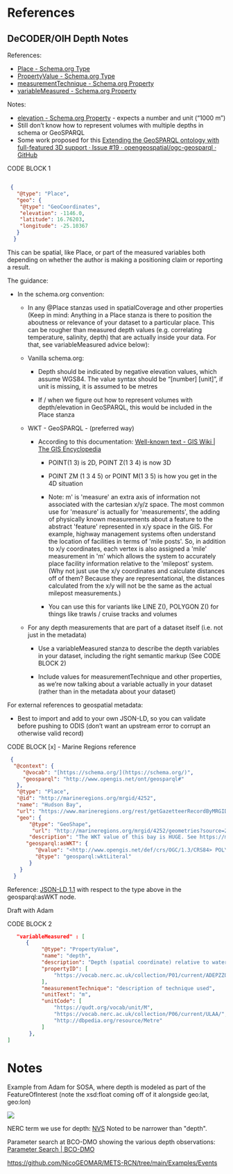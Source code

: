 
# References

## DeCODER/OIH Depth Notes

References: 

* [Place - Schema.org Type](https://schema.org/Place)
* [PropertyValue - Schema.org Type](https://schema.org/PropertyValue) 
* [measurementTechnique - Schema.org Property](https://schema.org/measurementTechnique)
* [variableMeasured - Schema.org Property](https://schema.org/variableMeasured)

Notes:

- [elevation - Schema.org Property](https://schema.org/elevation) - expects a number and unit (“1000 m”)
- Still don’t know how to represent volumes with multiple depths in schema or GeoSPARQL
- Some work proposed for this [Extending the GeoSPARQL ontology with full-featured 3D support · Issue #19 · opengeospatial/ogc-geosparql · GitHub](https://github.com/opengeospatial/ogc-geosparql/issues/19) 

CODE BLOCK 1
```json

 {
   "@type": "Place",
   "geo": {
    "@type": "GeoCoordinates",
    "elevation": -1146.0,
    "latitude": 16.76203,
    "longitude": -25.10367
   }
  }
```

This can be spatial, like Place, or part of the measured variables both depending on whether the author is making a positioning claim or reporting a result. 

The guidance:

- In the schema.org convention:

    - In any @Place stanzas used in spatialCoverage and other properties (Keep in mind: Anything in a Place stanza is there to position the aboutness or relevance of your dataset to a particular place. This can be rougher than measured depth values (e.g. correlating temperature, salinity, depth) that are actually inside your data. For that, see variableMeasured advice below): 

    - Vanilla schema.org: 

        - Depth should be indicated by negative elevation values, which assume WGS84. The value syntax should be “[number] [unit]”, if unit is missing, it is assumed to be metres

        - If / when we figure out how to represent volumes with depth/elevation in GeoSPARQL, this would be included in the Place stanza

    - WKT - GeoSPARQL - (preferred way)

        - According to this documentation: [Well-known text - GIS Wiki | The GIS Encyclopedia](https://wiki.gis.com/wiki/index.php/Well-known_text) 

            - POINT(1 3) is 2D, POINT Z(1 3 4) is now 3D

            - POINT ZM (1 3 4 5) or POINT M(1 3 5) is how you get in the 4D situation

            - Note: m' is 'measure' an extra axis of information not associated with the cartesian x/y/z space. The most common use for 'measure' is actually for 'measurements', the adding of physically known measurements about a feature to the abstract 'feature' represented in x/y space in the GIS. For example, highway management systems often understand the location of facilities in terms of 'mile posts'. So, in addition to x/y coordinates, each vertex is also assigned a 'mile' measurement in 'm' which allows the system to accurately place facility information relative to the 'milepost' system. (Why not just use the x/y coordinates and calculate distances off of them? Because they are representational, the distances calculated from the x/y will not be the same as the actual milepost measurements.)

            - You can use this for variants like LINE Z(), POLYGON Z() for things like trawls / cruise tracks and volumes

    - For any depth measurements that are part of a dataset itself (i.e. not just in the metadata)

        - Use a variableMeasured stanza to describe the depth variables in your dataset, including the right semantic markup (See CODE BLOCK 2) 

        - Include values for measurementTechnique and other properties, as we’re now talking about a variable actually in your dataset (rather than in the metadata about your dataset)

For external references to geospatial metadata:

- Best to import and add to your own JSON-LD, so you can validate before pushing to ODIS (don’t want an upstream error to corrupt an otherwise valid record)


CODE BLOCK [x] - Marine Regions reference
```json
 {  
  "@context": { 
     "@vocab": "[https://schema.org/](https://schema.org/)", 
     "geosparql": "http://www.opengis.net/ont/geosparql#" 
   },
   "@type": "Place",
   "@id": "http://marineregions.org/mrgid/4252",
   "name": "Hudson Bay",
   "url": "https://www.marineregions.org/rest/getGazetteerRecordByMRGID.jsonld/4252/", 
   "geo": {
       "@type": "GeoShape",
        "url": "http://marineregions.org/mrgid/4252/geometries?source=25&attributeValue=16",
       "description": "The WKT value of this bay is HUGE. See https://marineregions.org/mrgid/4252/geometries.ttl?source=25&attributeValue=16",  
      "geosparql:asWKT": {
         "@value": "<http://www.opengis.net/def/crs/OGC/1.3/CRS84> POLYGON ((....))",
         "@type": "geosparql:wktLiteral"
       }
    }
  }
```


Reference: [JSON-LD 1.1](https://www.w3.org/TR/json-ld11/#example-60-expanded-value-with-type) with respect to the type above in the geosparql:asWKT node.

Draft with Adam

CODE BLOCK 2
```json
   "variableMeasured" : [
      {
           "@type": "PropertyValue",
           "name": "depth",
           "description": "Depth (spatial coordinate) relative to water surface in the water body. Definition: The distance of a sensor or sampling point below the sea surface",
           "propertyID": [
               "https://vocab.nerc.ac.uk/collection/P01/current/ADEPZZ01/"
           ],
           "measurementTechnique": "description of technique used",
           "unitText": "m",
           "unitCode": [
               "https://qudt.org/vocab/unit/M",
               "https://vocab.nerc.ac.uk/collection/P06/current/ULAA/",
               "http://dbpedia.org/resource/Metre"
           ]
       },
]
```

# Notes

Example from Adam for SOSA, where depth is modeled as part of the FeatureOfInterest (note the xsd:float coming off of it alongside geo:lat, geo:lon)

![](https://lh7-us.googleusercontent.com/2TnT7_1Doqlex23HQiS_p5jfurPzlHHfG606qK3avG17AxDrJ844tTHvBotQpkD_CI3EGfTMrbDUWD7UoLGK9oj1U1LeOGqtCr6HnkV_XGR11cwp24brFPpWnXvsj4Dc0hYGRviWIrOOGHY4e7TOga0)

NERC term we use for depth: [NVS](http://vocab.nerc.ac.uk/collection/P01/current/ADEPZZ01/)   Noted to be narrower than "depth".

 Parameter search at BCO-DMO showing the various depth observations: [Parameter Search | BCO-DMO](https://www.bco-dmo.org/search/parameter/depth)

https://github.com/NicoGEOMAR/METS-RCN/tree/main/Examples/Events
